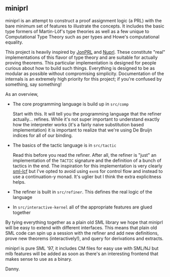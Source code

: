 ## miniprl

miniprl is an attempt to construct a proof assignment logic (a PRL)
with the bare minimum set of features to illustrate the concepts. It
includes the basic type formers of Martin-Löf's type theories as well
as a few unique to Computational Type Theory such as per types and
Howe's computational equality.

This project is heavily inspired by [JonPRL][jonprl] and
[Nuprl][nuprl]. These constitute "real" implementations of this flavor
of type theory and are suitable for actually proving theorems.  This
particular implementation is designed for people curious about how to
build such things. Everything is designed to be as modular as possible
without compromising simplicity. Documentation of the internals is an
extremely high priority for this project; if you're confused by
something, say something!

As an overview,

 - The core programming language is build up in `src/comp`

    Start with this. It will tell you the programming language that
    the refiner actually... refines. While it's not super important to
    understand exactly how the interpreter works (it's a fairly naive
    substitution based implementation) it is important to realize that
    we're using De Bruijn indices for all of our binding.

 - The basics of the tactic language is in `src/tactic`

    Read this before you read the refiner. After all, the refiner is
    "just" an implementation of the `TACTIC` signature and the
    definition of a bunch of tactics in the end. The inspiration for
    this implementation is very clearly [sml-lcf][sml-lcf] but I've
    opted to avoid using `exn`s for control flow and instead to use a
    continuation-y monad. It's uglier but I think the extra
    explicitness helps.

 - The refiner is built in `src/refiner`. This defines the real logic
   of the language
 - In `src/interactive-kernel` all of the appropriate features are
   glued together

By tying everything together as a plain old SML library we hope that
miniprl will be easy to extend with different interfaces. This means
that plain old SML code can spin up a session with the refiner and add
new definitions, prove new theorems (interactively!), and query for
derivations and extracts.

miniprl is pure SML '97, it includes CM files for easy use with SML/NJ
but mlb features will be added as soon as there's an interesting
frontend that makes sense to use as a binary.

Danny.

[jonprl]: http://www.jonprl.org
[nuprl]: http://www.nuprl.org
[sml-lcf]: http://www.github.com/jonprl/sml-lcf
